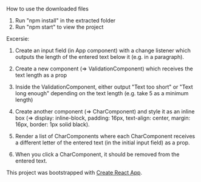 How to use the downloaded files

1) Run "npm install" in the extracted folder
2) Run "npm start" to view the project

Excersie:

1) Create an input field (in App component) with a change listener which outputs the length of the entered text below it (e.g. in a paragraph).

2) Create a new component (=> ValidationComponent) which receives the text length as a prop

3) Inside the ValidationComponent, either output "Text too short" or "Text long enough" depending on the text length (e.g. take 5 as a minimum length)

4) Create another component (=> CharComponent) and style it as an inline box (=> display: inline-block, padding: 16px, text-align: center, margin: 16px, border: 1px solid black).

5) Render a list of CharComponents where each CharComponent receives a different letter of the entered text (in the initial input field) as a prop.

6) When you click a CharComponent, it should be removed from the entered text.

This project was bootstrapped with [Create React App](https://github.com/facebookincubator/create-react-app).